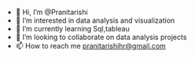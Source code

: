 - 👋 Hi, I’m @Pranitarishi
- 👀 I’m interested in data analysis and visualization 
- 🌱 I’m currently learning Sql,tableau
- 💞️ I’m looking to collaborate on data analysis projects
- 📫 How to reach me pranitarishihr@gmail.com

<!---
Pranitarishi/Pranitarishi is a ✨ special ✨ repository because its `README.md` (this file) appears on your GitHub profile.
You can click the Preview link to take a look at your changes.
--->
